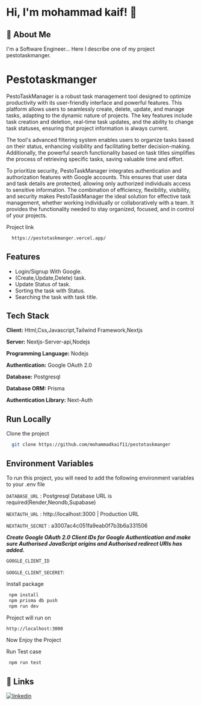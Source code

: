 
# Hi, I'm mohammad kaif! 👋


## 🚀 About Me
I'm a Software Engineer... Here I describe one of my project pestotaskmanger.


# Pestotaskmanger

PestoTaskManager is a robust task management tool designed to optimize productivity with its user-friendly interface and powerful features. This platform allows users to seamlessly create, delete, update, and manage tasks, adapting to the dynamic nature of projects. The key features include task creation and deletion, real-time task updates, and the ability to change task statuses, ensuring that project information is always current.

The tool's advanced filtering system enables users to organize tasks based on their status, enhancing visibility and facilitating better decision-making. Additionally, the powerful search functionality based on task titles simplifies the process of retrieving specific tasks, saving valuable time and effort.

To prioritize security, PestoTaskManager integrates authentication and authorization features with Google accounts. This ensures that user data and task details are protected, allowing only authorized individuals access to sensitive information. The combination of efficiency, flexibility, visibility, and security makes PestoTaskManager the ideal solution for effective task management, whether working individually or collaboratively with a team. It provides the functionality needed to stay organized, focused, and in control of your projects.

Project link

```bash
  https://pestotaskmanger.vercel.app/

```

## Features

- Login/Signup With Google.
- (Create,Update,Delete) task.
- Update Status of task.
- Sorting the task with Status.
- Searching the task with task title.




## Tech Stack
**Client:** Html,Css,Javascript,Tailwind Framework,Nextjs

**Server:** Nextjs-Server-api,Nodejs

**Programming Language:** Nodejs

**Authentication:** Google OAuth 2.0

**Database:** Postgresql

**Database ORM:** Prisma

**Authentication Library:** Next-Auth

## Run Locally

Clone the project

```bash
  git clone https://github.com/mohammadkaif11/pestotaskmanger

```

## Environment Variables

To run this project, you will need to add the following environment variables to your .env file

`DATABASE_URL` : Postgresql Database URL is required(Render,Neondb,Supabase)

`NEXTAUTH_URL` : http://localhost:3000 | Production URL

`NEXTAUTH_SECRET` : a3007ac4c051fa9eab0f7b3b6a331506

***Create Google OAuth 2.0 Client IDs for Google Authentication and make sure Authorised JavaScript origins and Authorised redirect URIs has added.***

`GOOGLE_CLIENT_ID` 
 

`GOOGLE_CLIENT_SECERET`:


Install package

```bash
 npm install
 npm prisma db push 
 npm run dev
```
Project will run on

```bash
http://localhost:3000
```
Now Enjoy the Project 

Run Test case

```bash
 npm run test
```


## 🔗 Links
[![linkedin](https://img.shields.io/badge/linkedin-0A66C2?style=for-the-badge&logo=linkedin&logoColor=white)](https://www.linkedin.com/in/mohammad-kaif-21076b217/)
